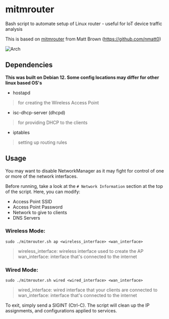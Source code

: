 # mitmrouter

Bash script to automate setup of Linux router - useful for IoT device traffic analysis

This is based on [mitmrouter](https://github.com/nmatt0/mitmrouter) from Matt Brown (https://github.com/nmatt0)

![Arch](./img/arch.jpg)

## Dependencies
<b>This was built on Debian 12. Some config locations may differ for other linux based OS's</b>

- hostapd
> for creating the Wireless Access Point
- isc-dhcp-server (dhcpd)
> for providing DHCP to the clients
- iptables
> setting up routing rules


## Usage

You may want to disable NetworkManager as it may fight for control of one or more of the network interfaces.

Before running, take a look at the `# Network Information` section at the top of the script. Here, you can modify:
- Access Point SSID
- Access Point Password
- Network to give to clients
- DNS Servers

### Wireless Mode:

```
sudo ./mitmrouter.sh ap <wireless_interface> <wan_interface>
```
> wireless_interface: wireless interface used to create the AP<br>
> wan_interface: interface that's connected to the internet<br>

### Wired Mode:
```
sudo ./mitmrouter.sh wired <wired_interface> <wan_interface>
```
> wired_interface: wired interface that your clients are connected to<br>
> wan_interface: interface that's connected to the internet<br>

To exit, simply send a SIGINT (Ctrl-C). The script will clean up the IP assignments, and configurations applied to
services.